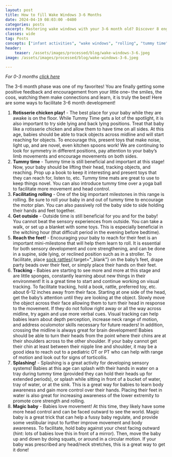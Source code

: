 ```yaml
---
layout: post
title: How to fill Wake Windows 3-6 Months
date: 2024-04-19 08:03:00 -0400
categories: posts
excerpt: Mastering wake windows with your 3-6 month old? Discover 8 engaging, OT-approved activities to foster development, from 'rotisserie chicken play' to 'magic baby,' and make the most of this precious stage.
classes: wide
tag: Posts
concepts: ["infant activities", "wake windows", "rolling", "tummy time", "visual tracking", "sensory play"]
header:
    teaser: /assets/images/processed/blog/wake-windows-3-6.jpeg
image: /assets/images/processed/blog/wake-windows-3-6.jpeg

---
```


_For 0-3 months [click here](wake-windows-0-3-months)_

The 3-6 month phase was one of my favorites!  You are finally getting some positive feedback and encouragement from your little one– the smiles, the coos, watching them make connections and learn, it is truly the best!  Here are some ways to facilitate 3-6 month development!

1. **Rotisserie chicken play!** - The best place for your baby while they are awake is on the floor.  While Tummy Time gets a lot of the spotlight, it is also important to try side lying and back lying positions.  Treat that baby like a rotisserie chicken and allow them to have time on all sides.  At this age, babies should be able to track objects across midline and will start reaching for objects.  To encourage this, present toys that make noise, light up, and are novel, even kitchen spoons work!  We are continuing to look for symmetry in different positions, pay attention to your baby’s limb movements and encourage movements on both sides.
2. **Tummy time** - Tummy time is still beneficial and important at this stage!  Now, your baby should be lifting their head, tracking objects, and reaching.  Prop up a book to keep it interesting and present toys that they can reach for, listen to, etc.  Tummy time mats are great to use to keep things novel.  You can also introduce tummy time over a yoga ball to facilitate more movement and head control.
3. **Facilitating rolling** - One of the big important milestones in this range is rolling.  Be sure to roll your baby in and out of tummy time to encourage the motor plan.  You can also passively roll the baby side to side holding their hands and feet together. 
4. **Get outside** - Outside time is still beneficial for you and for the baby!  You cannot beat the sensory experiences from outside.  You can take a walk, or set up a blanket with some toys.  This is especially beneficial in the witching hour (that difficult period in the evening before bedtime).
5. **Reach the feet!** - Encouraging your baby to reach for their feet is an important mini-milestone that will help them learn to roll.   It is essential for both sensory development and core strengthening, and can be done in a supine, side lying, or reclined position such as in a stroller.  To facilitate, place [sock rattles](https://www.amazon.com/Infant-Rattle-Socks-Months-Learning/dp/B09GLH9SCQ/ref=sr_1_5?crid=3LIPDY48KROYH&keywords=sock+rattles&qid=1688749096&sprefix=sock+rattles%2Caps%2C118&sr=8-5){:target="_blank"} on the baby’s feet, drape party beads over their feet, or simply place their hands on their feet. 
6. **Tracking** - Babies are starting to see more and more at this stage and are little sponges, constantly learning about new things in their environment!  It is a great time to start and continue working on visual tracking.  To facilitate tracking, hold a book, rattle, preferred toy, etc. about 6-12 inches away from their face.  Starting at one side of the head, get the baby’s attention until they are looking at the object.  Slowly move the object across their face allowing them to turn their head in response to the movement.  If they do not follow right away or all the way across midline, try again and use more verbal cues. Visual tracking can help babies learn about depth perception, increase neck range of motion, and address oculomotor skills necessary for future readers!  In addition, crossing the midline is always great for brain development!  Babies should be able to turn their heads from the point where their chins are at their shoulders across to the other shoulder.  If your baby cannot get their chin at least between their nipple line and shoulder, it may be a good idea to reach out to a pediatric OT or PT who can help with range of motion and look out for signs of torticollis.
7. **Splashing!** - Splashing is a great activity for developing sensory systems!  Babies at this age can splash with their hands in water on a tray during tummy time (provided they can hold their heads up for extended periods), or splash while sitting in front of a bucket of water, tray of water, or at the sink.  This is a great way for babies to learn body awareness and gain more control over their hands.  Placing their feet in water is also great for increasing awareness of the lower extremity to promote core strength and rolling.
8. **Magic baby** - Babies love movement!  At this time, they likely have some more head control and can be faced outward to see the world.  Magic baby is a great trick that can help a fussy baby regulate, and provide some vestibular input to further improve movement and body awareness.  To facilitate, hold baby against your chest facing outward (hint: lots of babies love this in front of a mirror).  Then, move the baby up and down by doing squats, or around in a circular motion.  If your baby was prescribed any head/neck stretches, this is a great way to get it done!
